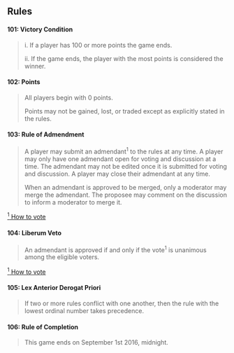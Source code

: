 ## Rules

#### 101: Victory Condition
> i. If a player has 100 or more points the game ends.
>
> ii. If the game ends, the player with the most points is considered the winner.


#### 102: Points
> All players begin with 0 points.
>
> Points may not be gained, lost, or traded except as explicitly stated in the rules.


#### 103: Rule of Admendment 
> A player may submit an admendant<sup>1</sup> to the rules at any time. A player may only have one admendant open for voting and discussion at a time. The admendant may not be edited once it is submitted for voting and discussion. A player may close their admendant at any time. 
>
> When an admendant is approved to be merged, only a moderator may merge the admendant. The proposee may comment on the discussion to inform a moderator to merge it. 

[<sup>1</sup> How to vote](./readme.md#propose-a-rule-amendment)

#### 104: Liberum Veto
> An admendant is approved if and only if the vote<sup>1</sup> is unanimous among the eligible voters.

[<sup>1</sup> How to vote](./readme.md#comment-and-vote-on-amendments)


#### 105: Lex Anterior Derogat Priori
> If two or more rules conflict with one another, then the rule with the lowest ordinal number takes precedence.


#### 106: Rule of Completion
> This game ends on September 1st 2016, midnight.
